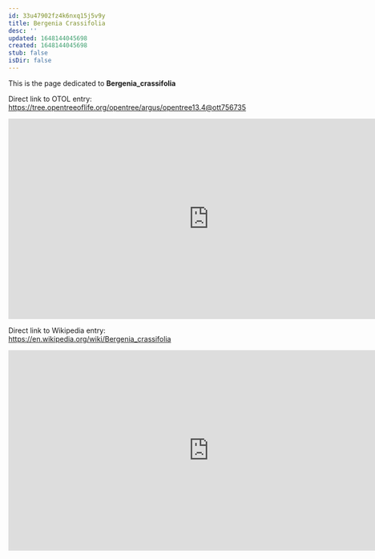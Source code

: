 ```yaml
---
id: 33u47902fz4k6nxq15j5v9y
title: Bergenia Crassifolia
desc: ''
updated: 1648144045698
created: 1648144045698
stub: false
isDir: false
---
```

This is the page dedicated to **Bergenia_crassifolia**


Direct link to OTOL entry: https://tree.opentreeoflife.org/opentree/argus/opentree13.4@ott756735



<html>
    <body>
    <iframe src="https://tree.opentreeoflife.org/opentree/argus/opentree13.4@ott756735"
    width="800" height="400" frameborder="0" allowfullscreen> </iframe>
    </body>
</html>
    


Direct link to Wikipedia entry: https://en.wikipedia.org/wiki/Bergenia_crassifolia



<html>
    <body>
    <iframe src="https://en.wikipedia.org/wiki/Bergenia_crassifolia"
    width="800" height="400" frameborder="0" allowfullscreen> </iframe>
    </body>
</html>
    
